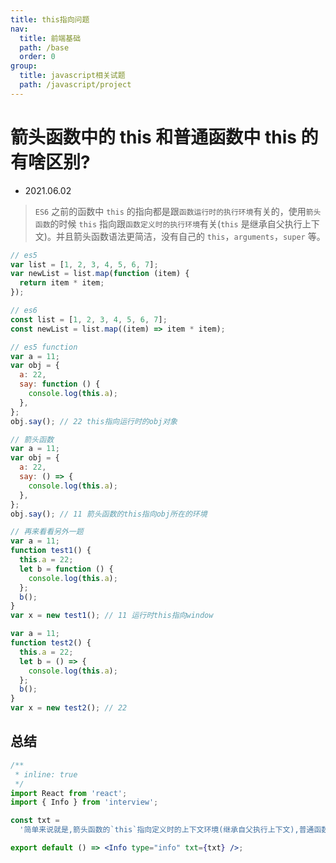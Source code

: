 ```yaml
---
title: this指向问题
nav:
  title: 前端基础
  path: /base
  order: 0
group:
  title: javascript相关试题
  path: /javascript/project
---
```


# 箭头函数中的 this 和普通函数中 this 的有啥区别?

- 2021.06.02

> `ES6` 之前的函数中 `this` 的指向都是跟`函数运行时的执行环境`有关的，使用`箭头函数`的时候 `this` 指向跟`函数定义时的执行环境`有关(`this` 是继承自父执行上下文)。并且箭头函数语法更简洁，没有自己的 `this`，`arguments`，`super` 等。

```js
// es5
var list = [1, 2, 3, 4, 5, 6, 7];
var newList = list.map(function (item) {
  return item * item;
});

// es6
const list = [1, 2, 3, 4, 5, 6, 7];
const newList = list.map((item) => item * item);

// es5 function
var a = 11;
var obj = {
  a: 22,
  say: function () {
    console.log(this.a);
  },
};
obj.say(); // 22 this指向运行时的obj对象

// 箭头函数
var a = 11;
var obj = {
  a: 22,
  say: () => {
    console.log(this.a);
  },
};
obj.say(); // 11 箭头函数的this指向obj所在的环境

// 再来看看另外一题
var a = 11;
function test1() {
  this.a = 22;
  let b = function () {
    console.log(this.a);
  };
  b();
}
var x = new test1(); // 11 运行时this指向window

var a = 11;
function test2() {
  this.a = 22;
  let b = () => {
    console.log(this.a);
  };
  b();
}
var x = new test2(); // 22
```

## 总结

```jsx
/**
 * inline: true
 */
import React from 'react';
import { Info } from 'interview';

const txt =
  '简单来说就是,箭头函数的`this`指向定义时的上下文环境(继承自父执行上下文),普通函数的`this`指向运行的上下文环境。\n\n另外,箭头函数是不可以当构造函数的,也就是不能通过new操作符进行操作,否则会报错。\n\n因为箭头函数本身没有自己的`this`,也没有`arguments`对象,因此`call()`、`apply()`、`bind()`这些方法去改变`this`指向的方法对箭头函数也是无效的。';

export default () => <Info type="info" txt={txt} />;
```
